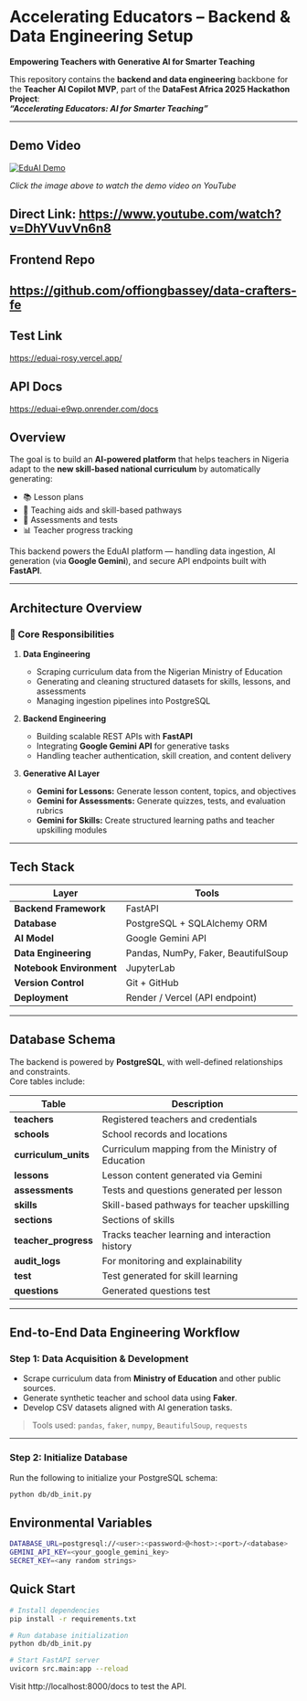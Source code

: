 # Accelerating Educators – Backend & Data Engineering Setup

**Empowering Teachers with Generative AI for Smarter Teaching**

This repository contains the **backend and data engineering** backbone for the **Teacher AI Copilot MVP**, part of the **DataFest Africa 2025 Hackathon Project**:  
**_“Accelerating Educators: AI for Smarter Teaching”_**

---

## Demo Video

[![EduAI Demo](https://img.youtube.com/vi/DhYVuvVn6n8/0.jpg)](https://www.youtube.com/watch?v=DhYVuvVn6n8)

*Click the image above to watch the demo video on YouTube*

**Direct Link:** https://www.youtube.com/watch?v=DhYVuvVn6n8
---

## Frontend Repo
https://github.com/offiongbassey/data-crafters-fe
---

## Test Link
https://eduai-rosy.vercel.app/

## API Docs
https://eduai-e9wp.onrender.com/docs


## Overview

The goal is to build an **AI-powered platform** that helps teachers in Nigeria adapt to the **new skill-based national curriculum** by automatically generating:

- 📚 Lesson plans  
- 🧩 Teaching aids and skill-based pathways  
- 📝 Assessments and tests  
- 📊 Teacher progress tracking  

This backend powers the EduAI platform — handling data ingestion, AI generation (via **Google Gemini**), and secure API endpoints built with **FastAPI**.

---

## Architecture Overview

### 🔹 Core Responsibilities
1. **Data Engineering**
   - Scraping curriculum data from the Nigerian Ministry of Education
   - Generating and cleaning structured datasets for skills, lessons, and assessments
   - Managing ingestion pipelines into PostgreSQL

2. **Backend Engineering**
   - Building scalable REST APIs with **FastAPI**
   - Integrating **Google Gemini API** for generative tasks
   - Handling teacher authentication, skill creation, and content delivery

3. **Generative AI Layer**
   - **Gemini for Lessons:** Generate lesson content, topics, and objectives  
   - **Gemini for Assessments:** Generate quizzes, tests, and evaluation rubrics  
   - **Gemini for Skills:** Create structured learning paths and teacher upskilling modules  

---

## Tech Stack

| Layer | Tools |
|-------|-------|
| **Backend Framework** | FastAPI |
| **Database** | PostgreSQL + SQLAlchemy ORM |
| **AI Model** | Google Gemini API |
| **Data Engineering** | Pandas, NumPy, Faker, BeautifulSoup |
| **Notebook Environment** | JupyterLab |
| **Version Control** | Git + GitHub |
| **Deployment** | Render / Vercel (API endpoint) |

---

## Database Schema

The backend is powered by **PostgreSQL**, with well-defined relationships and constraints.  
Core tables include:

| Table | Description |
|--------|--------------|
| **teachers** | Registered teachers and credentials |
| **schools** | School records and locations |
| **curriculum_units** | Curriculum mapping from the Ministry of Education |
| **lessons** | Lesson content generated via Gemini |
| **assessments** | Tests and questions generated per lesson |
| **skills** | Skill-based pathways for teacher upskilling |
| **sections** | Sections of skills |
| **teacher_progress** | Tracks teacher learning and interaction history |
| **audit_logs** | For monitoring and explainability |
| **test** | Test generated for skill learning |
| **questions** | Generated questions test |


---

## End-to-End Data Engineering Workflow

### **Step 1: Data Acquisition & Development**
- Scrape curriculum data from **Ministry of Education** and other public sources.  
- Generate synthetic teacher and school data using **Faker**.  
- Develop CSV datasets aligned with AI generation tasks.

> Tools used: `pandas`, `faker`, `numpy`, `BeautifulSoup`, `requests`

---

### **Step 2: Initialize Database**
Run the following to initialize your PostgreSQL schema:

```bash
python db/db_init.py
```

## Environmental Variables
```bash
DATABASE_URL=postgresql://<user>:<password>@<host>:<port>/<database>
GEMINI_API_KEY=<your_google_gemini_key>
SECRET_KEY=<any random strings>
```

## Quick Start
```bash
# Install dependencies
pip install -r requirements.txt

# Run database initialization
python db/db_init.py

# Start FastAPI server
uvicorn src.main:app --reload
```
Visit http://localhost:8000/docs
 to test the API.
